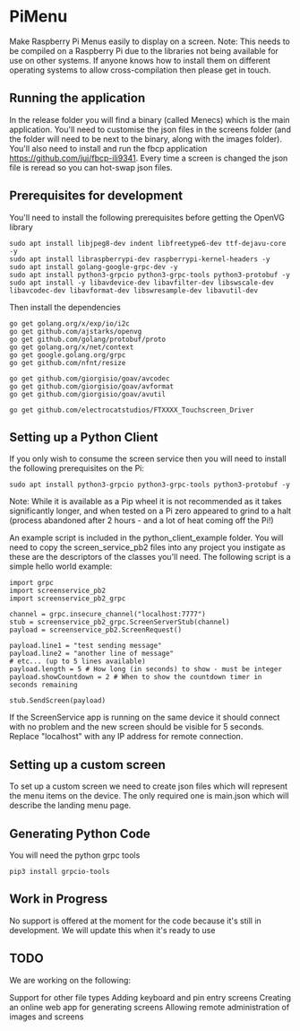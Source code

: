 # PiMenu
Make Raspberry Pi Menus easily to display on a screen. Note: This needs to be compiled on a Raspberry Pi due to the libraries not being available for use on other systems. If anyone knows how to install them on different operating systems to allow cross-compilation then please get in touch. 

## Running the application
In the release folder you will find a binary (called Menecs) which is the main application. You'll need to customise the json files in the screens folder (and the folder will need to be next to the binary, along with the images folder). You'll also need to install and run the fbcp application https://github.com/juj/fbcp-ili9341. Every time a screen is changed the json file is reread so you can hot-swap json files. 

## Prerequisites for development
You'll need to install the following prerequisites before getting the OpenVG library

```
sudo apt install libjpeg8-dev indent libfreetype6-dev ttf-dejavu-core -y
sudo apt install libraspberrypi-dev raspberrypi-kernel-headers -y
sudo apt install golang-google-grpc-dev -y
sudo apt install python3-grpcio python3-grpc-tools python3-protobuf -y
sudo apt install -y libavdevice-dev libavfilter-dev libswscale-dev libavcodec-dev libavformat-dev libswresample-dev libavutil-dev
```

Then install the dependencies

```
go get golang.org/x/exp/io/i2c
go get github.com/ajstarks/openvg
go get github.com/golang/protobuf/proto
go get golang.org/x/net/context
go get google.golang.org/grpc
go get github.com/nfnt/resize

go get github.com/giorgisio/goav/avcodec
go get github.com/giorgisio/goav/avformat
go get github.com/giorgisio/goav/avutil

go get github.com/electrocatstudios/FTXXXX_Touchscreen_Driver
```
## Setting up a Python Client

If you only wish to consume the screen service then you will need to install the following prerequisites on the Pi:
```
sudo apt install python3-grpcio python3-grpc-tools python3-protobuf -y
```
Note: While it is available as a Pip wheel it is not recommended as it takes significantly longer, and when tested on a Pi zero appeared to grind to a halt (process abandoned after 2 hours - and a lot of heat coming off the Pi!)

An example script is included in the python_client_example folder. You will need to copy the screen_service_pb2 files into any project you instigate as these are the descriptors of the classes you'll need. The following script is a simple hello world example:

```
import grpc
import screenservice_pb2
import screenservice_pb2_grpc

channel = grpc.insecure_channel("localhost:7777")
stub = screenservice_pb2_grpc.ScreenServerStub(channel)
payload = screenservice_pb2.ScreenRequest()

payload.line1 = "test sending message"
payload.line2 = "another line of message"
# etc... (up to 5 lines available)
payload.length = 5 # How long (in seconds) to show - must be integer
payload.showCountdown = 2 # When to show the countdown timer in seconds remaining

stub.SendScreen(payload)
```

If the ScreenService app is running on the same device it should connect with no problem and the new screen should be visible for 5 seconds. Replace "localhost" with any IP address for remote connection.


## Setting up a custom screen
To set up a custom screen we need to create json files which will represent the menu items on the device. The only required one is main.json which will describe the landing menu page. 

## Generating Python Code
You will need the python grpc tools

```
pip3 install grpcio-tools
```

## Work in Progress
No support is offered at the moment for the code because it's still in development. We will update this when it's ready to use

## TODO 
We are working on the following:

Support for other file types
Adding keyboard and pin entry screens
Creating an online web app for generating screens
Allowing remote administration of images and screens